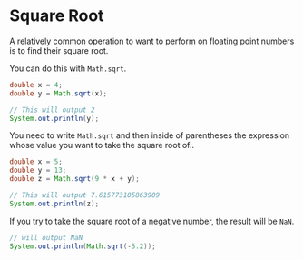 # Square Root

A relatively common operation to want to perform on floating point numbers
is to find their square root.

You can do this with `Math.sqrt`.

```java
double x = 4;
double y = Math.sqrt(x);

// This will output 2
System.out.println(y);
```

You need to write `Math.sqrt` and then inside of parentheses the expression whose value you want to take the square root of..

```java
double x = 5;
double y = 13;
double z = Math.sqrt(9 * x + y);

// This will output 7.615773105863909
System.out.println(z);
```

If you try to take the square root of a negative number, the result will be `NaN`.

```java
// will output NaN
System.out.println(Math.sqrt(-5.2));
```
